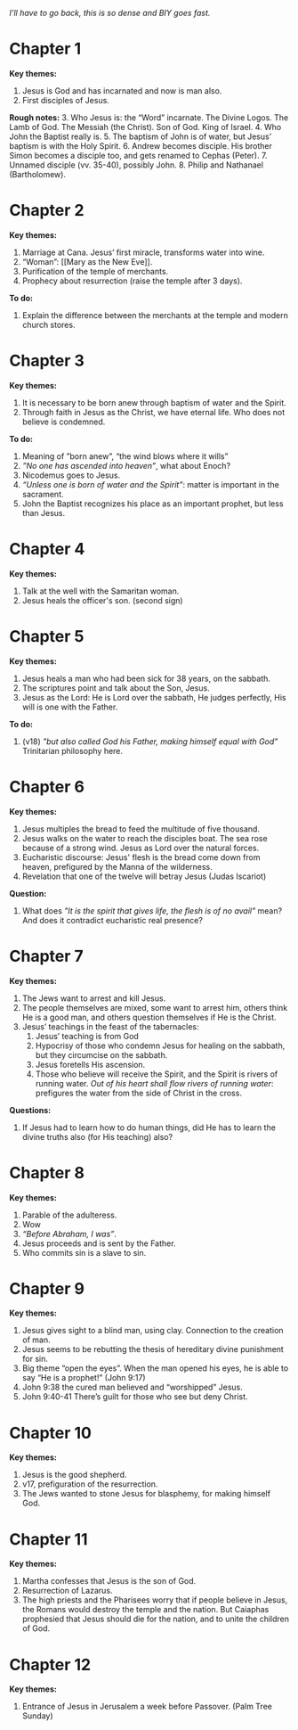 *I’ll have to go back, this is so dense and BIY goes fast.*

# Chapter 1
**Key themes:**
1. Jesus is God and has incarnated and now is man also.
2. First disciples of Jesus.

**Rough notes:**
3. Who Jesus is: the “Word” incarnate. The Divine Logos. The Lamb of God. The Messiah (the Christ). Son of God. King of Israel.
4. Who John the Baptist really is.
5. The baptism of John is of water, but Jesus’ baptism is with the Holy Spirit.
6. Andrew becomes disciple. His brother Simon becomes a disciple too, and gets renamed to Cephas (Peter).
7. Unnamed disciple (vv. 35-40), possibly John.
8. Philip and Nathanael (Bartholomew). 
# Chapter 2
**Key themes:**
1. Marriage at Cana. Jesus’ first miracle, transforms water into wine.
2. “Woman”: [[Mary as the New Eve]].
3. Purification of the temple of merchants.
4. Prophecy about resurrection (raise the temple after 3 days).

**To do:**
1. Explain the difference between the merchants at the temple and modern church stores.
# Chapter 3
**Key themes:**
1. It is necessary to be born anew through baptism of water and the Spirit.
2. Through faith in Jesus as the Christ, we have eternal life. Who does not believe is condemned.

**To do:**
1. Meaning of ”born anew”, “the wind blows where it wills”
2. *”No one has ascended into heaven”*, what about Enoch?
3. Nicodemus goes to Jesus.
4. *“Unless one is born of water and the Spirit”*: matter is important in the sacrament.
5. John the Baptist recognizes his place as an important prophet, but less than Jesus.
# Chapter 4
**Key themes:**
1. Talk at the well with the Samaritan woman.
2. Jesus heals the officer's son. (second sign)
# Chapter 5
**Key themes:**
1. Jesus heals a man who had been sick for 38 years, on the sabbath.
2. The scriptures point and talk about the Son, Jesus.
3. Jesus as the Lord: He is Lord over the sabbath, He judges perfectly, His will is one with the Father.

**To do:**
1. (v18) *"but also called God his Father, making himself equal with God"* Trinitarian philosophy here.
# Chapter 6
**Key themes:**
1. Jesus multiples the bread to feed the multitude of five thousand.
2. Jesus walks on the water to reach the disciples boat. The sea rose because of a strong wind. Jesus as Lord over the natural forces.
3. Eucharistic discourse: Jesus' flesh is the bread come down from heaven, prefigured by the Manna of the wilderness.
4. Revelation that one of the twelve will betray Jesus (Judas Iscariot)

**Question:**
1. What does *"It is the spirit that gives life, the flesh is of no avail"* mean? And does it contradict eucharistic real presence?
# Chapter 7
**Key themes:**
1. The Jews want to arrest and kill Jesus.
2. The people themselves are mixed, some want to arrest him, others think He is a good man, and others question themselves if He is the Christ.
3. Jesus’ teachings in the feast of the tabernacles:
	1. Jesus’ teaching is from God
	2. Hypocrisy of those who condemn Jesus for healing on the sabbath, but they circumcise on the sabbath.
	3. Jesus foretells His ascension.
	4. Those who believe will receive the Spirit, and the Spirit is rivers of running water. *Out of his heart shall flow rivers of running water*: prefigures the water from the side of Christ in the cross.

**Questions:**
1. If Jesus had to learn how to do human things, did He has to learn the divine truths also (for His teaching) also?
# Chapter 8
**Key themes:**
1. Parable of the adulteress.
2. Wow
3. *“Before Abraham, I was”*.
4. Jesus proceeds and is sent by the Father.
5. Who commits sin is a slave to sin.
# Chapter 9
**Key themes:**
1. Jesus gives sight to a blind man, using clay. Connection to the creation of man.
2. Jesus seems to be rebutting the thesis of hereditary divine punishment for sin.
3. Big theme “open the eyes”. When the man opened his eyes, he is able to say “He is a prophet!” (John 9:17)
4. John 9:38 the cured man believed and “worshipped” Jesus.
5. John 9:40-41 There’s guilt for those who see but deny Christ.
# Chapter 10
**Key themes:**
1. Jesus is the good shepherd.
2. v17, prefiguration of the resurrection.
3. The Jews wanted to stone Jesus for blasphemy, for making himself God.
# Chapter 11
**Key themes:**
1. Martha confesses that Jesus is the son of God.
2. Resurrection of Lazarus.
3. The high priests and the Pharisees worry that if people believe in Jesus, the Romans would destroy the temple and the nation. But Caiaphas prophesied that Jesus should die for the nation, and to unite the children of God.
# Chapter 12
**Key themes:**
1. Entrance of Jesus in Jerusalem a week before Passover. (Palm Tree Sunday)

